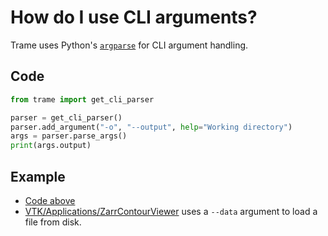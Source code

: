 # How do I use CLI arguments?

Trame uses Python's [`argparse`](https://docs.python.org/3/library/argparse.html) for CLI argument handling.

## Code

```python
from trame import get_cli_parser

parser = get_cli_parser()
parser.add_argument("-o", "--output", help="Working directory")
args = parser.parse_args()
print(args.output)
```

## Example

- [Code above](https://github.com/Kitware/trame/blob/master/examples/howdoi/cli.py)
- [VTK/Applications/ZarrContourViewer](https://github.com/Kitware/trame/blob/master/examples/VTK/Applications/ZarrContourViewer/app.py#L25-L28) uses a `--data` argument to load a file from disk.
